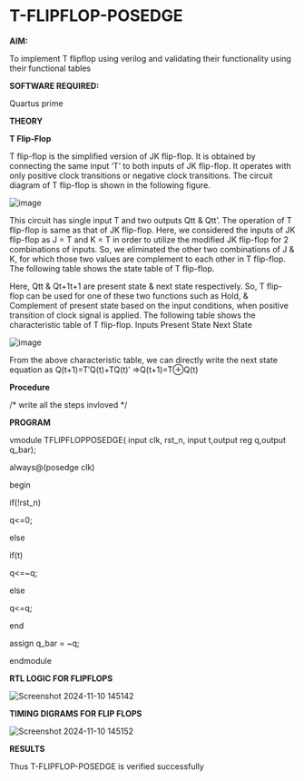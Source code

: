 # T-FLIPFLOP-POSEDGE

**AIM:**

To implement  T flipflop using verilog and validating their functionality using their functional tables

**SOFTWARE REQUIRED:**

Quartus prime

**THEORY**

**T Flip-Flop**

T flip-flop is the simplified version of JK flip-flop. It is obtained by connecting the same input ‘T’ to both inputs of JK flip-flop. It operates with only positive clock transitions or negative clock transitions. The circuit diagram of T flip-flop is shown in the following figure.

![image](https://github.com/naavaneetha/T-FLIPFLOP-POSEDGE/assets/154305477/458a68fe-2d08-4a9d-ac4f-7ae0480ce0bd)

 
This circuit has single input T and two outputs Qtt & Qtt’. The operation of T flip-flop is same as that of JK flip-flop. Here, we considered the inputs of JK flip-flop as J = T and K = T in order to utilize the modified JK flip-flop for 2 combinations of inputs. So, we eliminated the other two combinations of J & K, for which those two values are complement to each other in T flip-flop. The following table shows the state table of T flip-flop.

Here, Qtt & Qt+1t+1 are present state & next state respectively. So, T flip-flop can be used for one of these two functions such as Hold, & Complement of present state based on the input conditions, when positive transition of clock signal is applied. The following table shows the characteristic table of T flip-flop. Inputs Present State Next State

![image](https://github.com/naavaneetha/T-FLIPFLOP-POSEDGE/assets/154305477/cdd7fb32-539f-4b66-bb8d-f305a153c886)

 
From the above characteristic table, we can directly write the next state equation as Q(t+1)=T′Q(t)+TQ(t)′ ⇒Q(t+1)=T⊕Q(t)

**Procedure**

/* write all the steps invloved */

**PROGRAM**

vmodule TFLIPFLOPPOSEDGE( input clk, rst_n, input t,output reg q,output q_bar);

always@(posedge clk) 

begin 

if(!rst_n)

q<=0;

else

if(t)

q<=~q;

else

q<=q;

end

assign q_bar = ~q;

endmodule


**RTL LOGIC FOR FLIPFLOPS**

![Screenshot 2024-11-10 145142](https://github.com/user-attachments/assets/be80c968-05a5-40d9-ada4-0dfad1e3475d)


**TIMING DIGRAMS FOR FLIP FLOPS**

![Screenshot 2024-11-10 145152](https://github.com/user-attachments/assets/4a4a4bf8-7549-40ea-bab1-925097b3ae2d)


**RESULTS**

 Thus T-FLIPFLOP-POSEDGE is verified successfully
